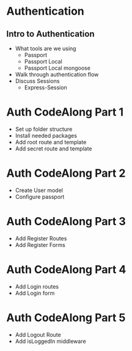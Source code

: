 # Authentication


## Intro to Authentication
* What tools are we using
    * Passport
    * Passport Local
    * Passport Local mongoose
* Walk through authentication flow
* Discuss Sessions
    * Express-Session

# Auth CodeAlong Part 1
* Set up folder structure
* Install needed packages
* Add root route and template
* Add secret route and template

# Auth CodeAlong Part 2
* Create User model
* Configure passport

# Auth CodeAlong Part 3
* Add Register Routes
* Add Register Forms

# Auth CodeAlong Part 4
* Add Login routes
* Add Login form

# Auth CodeAlong Part 5
* Add Logout Route
* Add isLoggedIn middleware